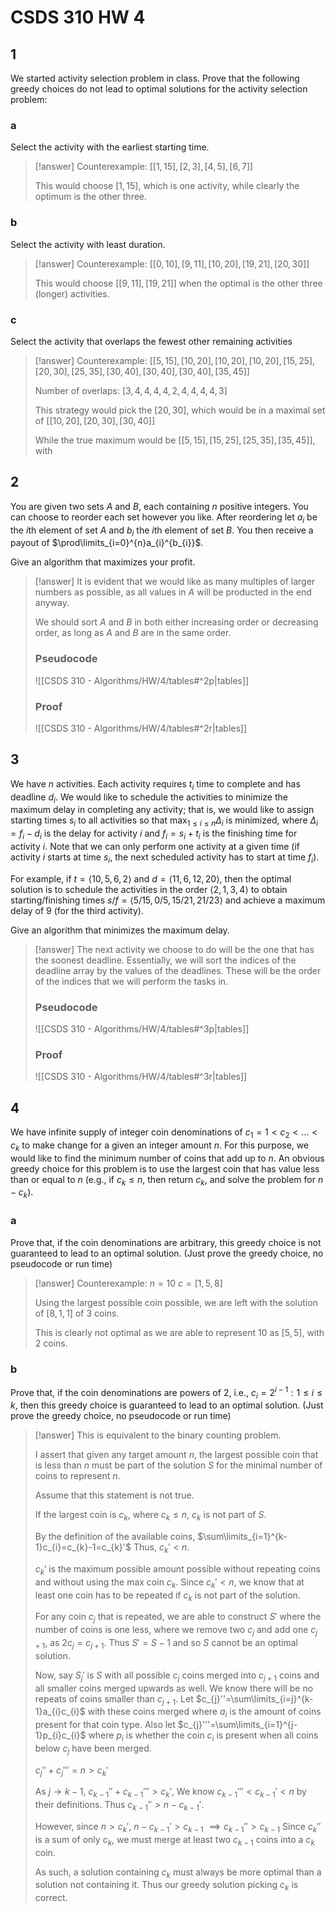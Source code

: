 # CSDS 310 HW 4

## 1

We started activity selection problem in class. Prove that the following greedy choices do not lead to optimal solutions for the activity selection problem:

### a

Select the activity with the earliest starting time.

> [!answer]
> Counterexample:
> $[[1,15],[2,3],[4,5],[6,7]]$
> 
> This would choose $[1,15]$, which is one activity, while clearly the optimum is the other three.

### b

Select the activity with least duration.

> [!answer]
> Counterexample:
> $[[0,10],[9,11],[10,20],[19,21],[20,30]]$
> 
> This would choose $[[9,11],[19,21]]$ when the optimal is the other three (longer) activities.

### c

Select the activity that overlaps the fewest other remaining activities

> [!answer]
> Counterexample:
> $[[5, 15],[10, 20],[10, 20],[10, 20],[15, 25],[20, 30],[25, 35],[30, 40],[30, 40],[30, 40],[35, 45]]$
> 
> Number of overlaps:
> $[3, 4, 4, 4, 4, 2, 4, 4, 4, 4, 3]$
> 
> This strategy would pick the $[20, 30]$, which would be in a maximal set of $[[10,20],[20,30],[30,40]]$
> 
> While the true maximum would be $[[5, 15],[15, 25],[25, 35],[35, 45]]$, with 

## 2

You are given two sets $A$ and $B$, each containing $n$ positive integers. You can choose to reorder each set however you like. After reordering let $a_{i}$ be the $i$th element of set $A$ and $b_{i}$ the $i$th element of set $B$. You then receive a payout of $\prod\limits_{i=0}^{n}a_{i}^{b_{i}}$.

Give an algorithm that maximizes your profit.

> [!answer]
> It is evident that we would like as many multiples of larger numbers as possible, as all values in $A$ will be producted in the end anyway.
> 
> We should sort $A$ and $B$ in both either increasing order or decreasing order, as long as $A$ and $B$ are in the same order.
> 
> ### Pseudocode
> 
> ![[CSDS 310 - Algorithms/HW/4/tables#^2p|tables]]
> 
> ### Proof 
> 
> ![[CSDS 310 - Algorithms/HW/4/tables#^2r|tables]]

## 3

We have $n$ activities. Each activity requires $t_{i}$ time to complete and has deadline $d_{i}$. We would like to schedule the activities to minimize the maximum delay in completing any activity; that is, we would like to assign starting times $s_{i}$ to all activities so that $\max_{1\le i\le n}{\Delta_{i}}$ is minimized, where $\Delta_{i} = f_{i} - d_{i}$ is the delay for activity $i$ and $f_{i} = s_{i} + t_{i}$ is the finishing time for activity $i$. Note that we can only perform one activity at a given time (if activity $i$ starts at time $s_{i}$, the next scheduled activity has to start at time $f_{i}$).

For example, if $t =\langle 10, 5, 6, 2 \rangle$ and $d =\langle 11, 6, 12, 20 \rangle$, then the optimal solution is to schedule the activities in the order $\langle 2, 1, 3, 4 \rangle$ to obtain starting/finishing times $s/f =\langle  5/15, 0/5, 15/21, 21/23 \rangle$ and achieve a maximum delay of $9$ (for the third activity).

Give an algorithm that minimizes the maximum delay.

> [!answer]
> The next activity we choose to do will be the one that has the soonest deadline. Essentially, we will sort the indices of the deadline array by the values of the deadlines. These will be the order of the indices that we will perform the tasks in.
> 
> ### Pseudocode
> 
> ![[CSDS 310 - Algorithms/HW/4/tables#^3p|tables]]
> 
> ### Proof
> 
> ![[CSDS 310 - Algorithms/HW/4/tables#^3r|tables]]

## 4

We have infinite supply of integer coin denominations of $c_{1} = 1 < c_{2} < \dots < c_{k}$ to make change for a given an integer amount $n$. For this purpose, we would like to find the minimum number of coins that add up to $n$. An obvious greedy choice for this problem is to use the largest coin that has value less than or equal to $n$ (e.g., if $c_{k} \le n$, then return $c_{k}$, and solve the problem for $n - c_{k}$).

### a

Prove that, if the coin denominations are arbitrary, this greedy choice is not guaranteed to lead to an optimal solution. (Just prove the greedy choice, no pseudocode or run time)

> [!answer]
> Counterexample:
> $n=10$
> $c=[1,5,8]$
> 
> Using the largest possible coin possible, we are left with the solution of $[8,1,1]$ of $3$ coins.
> 
> This is clearly not optimal as we are able to represent $10$ as $[5,5]$, with $2$ coins.

### b

Prove that, if the coin denominations are powers of $2$, i.e., $c_{i} = 2^{i-1}: 1 \le i \le k$, then this greedy choice is guaranteed to lead to an optimal solution. (Just prove the greedy choice, no pseudocode or run time)

> [!answer]
> This is equivalent to the binary counting problem.
> 
> I assert that given any target amount $n$, the largest possible coin that is less than $n$ must be part of the solution $S$ for the minimal number of coins to represent $n$.
> 
> Assume that this statement is not true.
> 
> If the largest coin is $c_k$, where $c_{k}\le n$, $c_{k}$ is not part of $S$.
> 
> By the definition of the available coins, $\sum\limits_{i=1}^{k-1}c_{i}=c_{k}-1=c_{k}'$
> Thus, $c_{k}'<n$.
> 
> $c_{k}'$ is the maximum possible amount possible without repeating coins and without using the max coin $c_{k}$. Since $c_{k}'<n$, we know that at least one coin has to be repeated if $c_{k}$ is not part of the solution.
> 
> For any coin $c_{j}$ that is repeated, we are able to construct $S'$ where the number of coins is one less, where we remove two $c_{j}$ and add one $c_{j+1}$, as $2c_{j}=c_{j+1}$. Thus $S'=S-1$ and so $S$ cannot be an optimal solution.
> 
> Now, say $S_{j}'$ is $S$ with all possible $c_{j}$ coins merged into $c_{j+1}$ coins and all smaller coins merged upwards as well. We know there will be no repeats of coins smaller than $c_{j+1}$. Let $c_{j}''=\sum\limits_{i=j}^{k-1}a_{i}c_{i}$ with these coins merged where $a_{i}$ is the amount of coins present for that coin type. Also let $c_{j}'''=\sum\limits_{i=1}^{j-1}p_{i}c_{i}$ where $p_{i}$ is whether the coin $c_{i}$ is present when all coins below $c_{j}$ have been merged.
> 
> $c_{j}''+c_{j}'''=n>c_{k}'$
> 
> As $j\to k-1$, $c_{k-1}''+c_{k-1}'''>c_{k}'$,
> We know $c_{k-1}'''<c_{k-1}'<n$ by their definitions. Thus $c_{k-1}''>n-c_{k-1}'$.
> 
> However, since $n>c_{k}'$, $n-c_{k-1}'>c_{k-1}$
> $\implies c_{k-1}''>c_{k-1}$
> Since $c_{k}''$ is a sum of only $c_k$, we must merge at least two $c_{k-1}$ coins into a $c_{k}$ coin.
> 
> As such, a solution containing $c_{k}$ must always be more optimal than a solution not containing it. Thus our greedy solution picking $c_{k}$ is correct.

